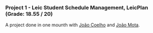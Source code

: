 ### Project 1 - Leic Student Schedule Management, LeicPlan (Grade: 18.55 / 20)

A project done in one mounth with [João Coelho](https://github.com/Jcoelho13) and [João Mota](https://github.com/Joao-Mota). <br>